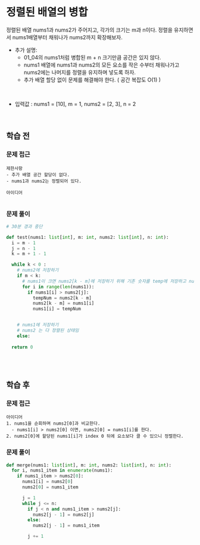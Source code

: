 # 정렬된 배열의 병합
정렬된 배열 nums1과 nums2가 주어지고, 각가의 크기는 m과 n이다. 정렬을 유지하면서 nums1배열부터 채워나가 nums2까지 확장해보자.

- 추가 설명:
  - 01_04의 nums1처럼 병합된 m + n 크기만큼 공간은 있지 않다.
  - nums1 배열에 nums1과 nums2의 모든 요소를 작은 수부터 채워나가고 nums2에는 나머지를 정렬을 유지하며 넣도록 하자.
  - 추가 배열 할당 없이 문제를 해결해야 한다. ( 공간 복잡도 O(1) )

<br>

- 입력값 : nums1 = [10], m = 1, nums2 = [2, 3], n = 2

<br>

## 학습 전
### 문제 접근
```text
제한사항
- 추가 배열 공간 할당이 없다.
- nums1과 nums2는 정렬되어 있다.

아이디어
 
```

### 문제 풀이
```python
# 30분 경과 중단

def test(nums1: list[int], m: int, nums2: list[int], n: int):
  i = m - 1
  j = n - 1
  k = m + 1 - 1

  while k < 0 :
    # nums2에 저장하기
    if m < k:
      # nums1이 크면 nums2[k - m]에 저장하기 위해 기존 숫자를 temp에 저장하고 nums[i]를 nums2[k - m]
      for i in range(len(nums1)):
        if nums1[i] > nums2[j]:
          tempNum = nums2[k - m]
          nums2[k - m] = nums1[i]
          nums1[i] = tempNum


    # nums1에 저장하기
    # nums2 는 다 정렬된 상태임
    else:
      
  return 0
```

<br>
<br>

## 학습 후
### 문제 접근
```text
아이디어
1. nums1을 순회하며 nums2[0]과 비교한다.
  - nums1[i] > nums2[0] 이면, nums2[0] = nums1[i]를 한다.
2. nums2[0]에 할당된 nums1[i]가 index 0 뒤에 요소보다 클 수 있으니 정렬한다.

```

### 문제 풀이
```python
def merge(nums1: list[int], m: int, nums2: list[int], n: int):
  for i, nums1_item in enumerate(nums1):
    if nums1_item > nums2[0]:
      nums1[i] = nums2[0]
      nums2[0] = nums1_item

      j = 1
      while j <= n:
        if j < n and nums1_item > nums2[j]:
          nums2[j - 1] = nums2[j]
        else:
          nums2[j - 1] = nums1_item

        j += 1
```

